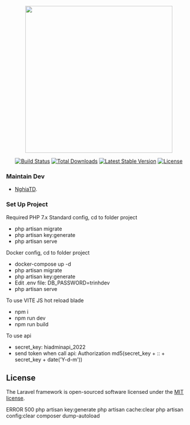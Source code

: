 <p align="center"><a href="https://laravel.com" target="_blank"><img src="https://raw.githubusercontent.com/laravel/art/master/logo-lockup/5%20SVG/2%20CMYK/1%20Full%20Color/laravel-logolockup-cmyk-red.svg" width="400"></a></p>

<p align="center">
<a href="https://travis-ci.org/laravel/framework"><img src="https://travis-ci.org/laravel/framework.svg" alt="Build Status"></a>
<a href="https://packagist.org/packages/laravel/framework"><img src="https://img.shields.io/packagist/dt/laravel/framework" alt="Total Downloads"></a>
<a href="https://packagist.org/packages/laravel/framework"><img src="https://img.shields.io/packagist/v/laravel/framework" alt="Latest Stable Version"></a>
<a href="https://packagist.org/packages/laravel/framework"><img src="https://img.shields.io/packagist/l/laravel/framework" alt="License"></a>
</p>

### Maintain Dev

- [NghiaTD](https://fpt.workplace.com/profile.php?id=61565061120661).

### Set Up Project

Required PHP 7.x
Standard config, cd to folder project
- php artisan migrate
- php artisan key:generate
- php artisan serve

Docker config, cd to folder project
- docker-compose up -d
- php artisan migrate
- php artisan key:generate
- Edit .env file: DB_PASSWORD=trinhdev
- php artisan serve

To use VITE JS hot reload blade
- npm i
- npm run dev
- npm run build

To use api 
- secret_key: hiadminapi_2022
- send token when call api: Authorization md5(secret_key + :: + secret_key + date('Y-d-m'))

## License

The Laravel framework is open-sourced software licensed under the [MIT license](https://opensource.org/licenses/MIT).

ERROR 500
php artisan key:generate
php artisan cache:clear
php artisan config:clear
composer dump-autoload
